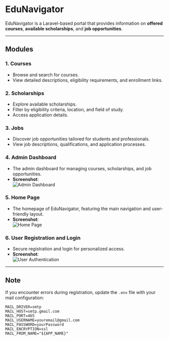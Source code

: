 # EduNavigator

EduNavigator is a Laravel-based portal that provides information on **offered courses**, **available scholarships**, and **job opportunities**.

---

## Modules

### 1. **Courses**
- Browse and search for courses.
- View detailed descriptions, eligibility requirements, and enrollment links.

### 2. **Scholarships**
- Explore available scholarships.
- Filter by eligibility criteria, location, and field of study.
- Access application details.

### 3. **Jobs**
- Discover job opportunities tailored for students and professionals.
- View job descriptions, qualifications, and application processes.

### 4. **Admin Dashboard**
- The admin dashboard for managing courses, scholarships, and job opportunities.
- **Screenshot**:  
  ![Admin Dashboard](public/images/admindashboard.png)

### 5. **Home Page**
- The homepage of EduNavigator, featuring the main navigation and user-friendly layout.
- **Screenshot**:  
  ![Home Page](public/images/home.png)

### 6. **User Registration and Login**
- Secure registration and login for personalized access.
- **Screenshot**:  
  ![User Authentication](public/images/login.png)

---

## Note

If you encounter errors during registration, update the `.env` file with your mail configuration:

```env
MAIL_DRIVER=smtp
MAIL_HOST=smtp.gmail.com
MAIL_PORT=465
MAIL_USERNAME=youremail@gmail.com
MAIL_PASSWORD=yourPassword
MAIL_ENCRYPTION=ssl
MAIL_FROM_NAME="${APP_NAME}"
